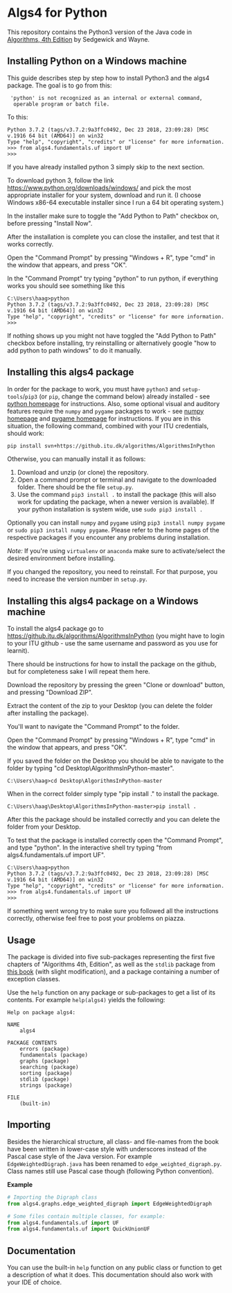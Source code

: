 # Algs4 for Python

This repository contains the Python3 version of the Java code in [Algorithms, 4th Edition](https://algs4.cs.princeton.edu/home/) by Sedgewick and Wayne.

## Installing Python on a Windows machine
This guide describes step by step how to install Python3 and the algs4 package.
The goal is to go from this:
```
 'python' is not recognized as an internal or external command,
  operable program or batch file.
```
To this:
```
Python 3.7.2 (tags/v3.7.2:9a3ffc0492, Dec 23 2018, 23:09:28) [MSC v.1916 64 bit (AMD64)] on win32
Type "help", "copyright", "credits" or "license" for more information.
>>> from algs4.fundamentals.uf import UF
>>> 
```
If you have already installed python 3 simply skip to the next section.

To download python 3, follow the link https://www.python.org/downloads/windows/ and pick the most appropriate installer for your system, download and run it. (I choose Windows x86-64 executable installer since I run a 64 bit operating system.)

In the installer make sure to toggle the "Add Python to Path" checkbox on, before pressing "Install Now".

After the installation is complete you can close the installer, and test that it works correctly.

Open the "Command Prompt" by pressing "Windows + R", type "cmd" in the window that appears, and press "OK".

In the "Command Prompt" try typing "python" to run python, if everything works you should see something like this
```
C:\Users\haag>python
Python 3.7.2 (tags/v3.7.2:9a3ffc0492, Dec 23 2018, 23:09:28) [MSC v.1916 64 bit (AMD64)] on win32
Type "help", "copyright", "credits" or "license" for more information.
>>>
```
If nothing shows up you might not have toggled the "Add Python to Path" checkbox before installing, try reinstalling or alternatively google "how to add python to path windows" to do it manually.

## Installing this algs4 package

In order for the package to work, you must have `python3` and `setup-tools`/`pip3` (or `pip`, change the command below) already installed - see [python homepage](https://python.org) for instructions. Also, some optional visual and auditory features require the `numpy` and `pygame` packages to work - see [numpy homepage](http://numpy.org) and [pygame homepage](https://pygame.org) for instructions.
If you are in this situation, the following command, combined with your ITU credentials, should work:
```bash
pip install svn+https://github.itu.dk/algorithms/AlgorithmsInPython
```

Otherwise, you can manually install it as follows:

1. Download and unzip (or clone) the repository.
2. Open a command prompt or terminal and navigate to the downloaded folder. There should be the file `setup.py`.
3. Use the command `pip3 install .` to install the package (this will also work for updating the package, when a newer version is available).  If your python installation is system wide, use `sudo pip3 install .`

Optionally you can install `numpy` and `pygame` using `pip3 install numpy pygame` or `sudo pip3 install numpy pygame`. Please refer to the home pages of the respective packages if you encounter any problems during installation. 

*Note:* If you're using `virtualenv` or `anaconda` make sure to activate/select the desired environment before installing.

If you changed the repository, you need to reinstall. For that purpose, you need to increase the version number in `setup.py`.

## Installing this algs4 package on a Windows machine

To install the algs4 package go to https://github.itu.dk/algorithms/AlgorithmsInPython (you might have to login to your ITU github - use the same username and password as you use for learnit).

There should be instructions for how to install the package on the github, but for completeness sake I will repeat them here.

Download the repository by pressing the green "Clone or download" button, and pressing "Download ZIP".

Extract the content of the zip to your Desktop (you can delete the folder after installing the package).

You'll want to navigate the "Command Prompt" to the folder.

Open the "Command Prompt" by pressing "Windows + R", type "cmd" in the window that appears, and press "OK".

If you saved the folder on the Desktop you should be able to navigate to the folder by typing "cd Desktop\AlgorithmsInPython-master".
```
C:\Users\haag>cd Desktop\AlgorithmsInPython-master
```
When in the correct folder simply type "pip install ." to install the package. 
```
C:\Users\haag\Desktop\AlgorithmsInPython-master>pip install .
```
After this the package should be installed correctly and you can delete the folder from your Desktop.

To test that the package is installed correctly open the "Command Prompt", and type "python". 
In the interactive shell try typing "from algs4.fundamentals.uf import UF".
```
C:\Users\haag>python
Python 3.7.2 (tags/v3.7.2:9a3ffc0492, Dec 23 2018, 23:09:28) [MSC v.1916 64 bit (AMD64)] on win32
Type "help", "copyright", "credits" or "license" for more information.
>>> from algs4.fundamentals.uf import UF
>>> 
```
If something went wrong try to make sure you followed all the instructions correctly, otherwise feel free to post your problems on piazza.

## Usage

The package is divided into five sub-packages representing the first five chapters of "Algorithms 4th, Edition", as well as the `stdlib` package from [this book](https://introcs.cs.princeton.edu/python/code/) (with slight modification), and a package containing a number of exception classes. 

Use the `help` function on any package or sub-packages to get a list of its contents. For example `help(algs4)` yields the following:

```
Help on package algs4:

NAME
    algs4

PACKAGE CONTENTS
    errors (package)
    fundamentals (package)
    graphs (package)
    searching (package)
    sorting (package)
    stdlib (package)
    strings (package)

FILE
    (built-in)
```


## Importing

Besides the hierarchical structure, all class- and file-names from the book have been written in lower-case style with underscores instead of the Pascal case style of the Java version. For example `EdgeWeightedDigraph.java` has been renamed to `edge_weighted_digraph.py`. Class names still use Pascal case though (following Python convention).

**Example**

```python
# Importing the Digraph class 
from algs4.graphs.edge_weighted_digraph import EdgeWeightedDigraph

# Some files contain multiple classes, for example:
from algs4.fundamentals.uf import UF
from algs4.fundamentals.uf import QuickUnionUF
```

## Documentation

You can use the built-in `help` function on any public class or function to get a description of what it does. This documentation should also work with your IDE of choice.
